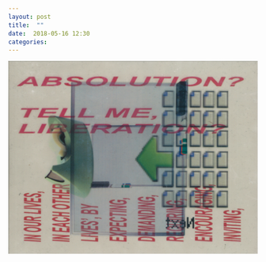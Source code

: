 ```yaml
---
layout: post
title:  ""
date:  2018-05-16 12:30
categories: 
---
```



![today](/img/blog/2018-05/05-16.png)

